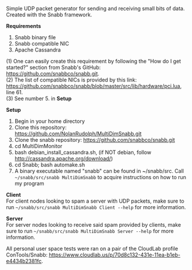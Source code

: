Simple UDP packet generator for sending and receiving small bits of data. Created with the Snabb framework.

**Requirements** 
1. Snabb binary file 
2. Snabb compatible NIC
3. Apache Cassandra

(1) One can easily create this requirement by following the "How do I get started?" section from Snabb's GitHub: https://github.com/snabbco/snabb.git.  
(2) The list of compatible NICs is provided by this link: https://github.com/snabbco/snabb/blob/master/src/lib/hardware/pci.lua, line 61.  
(3) See number 5. in **Setup**  

**Setup**
1. Begin in your home directory 
2. Clone this repository: https://github.com/NolanRudolph/MultiDimSnabb.git
3. Clone the snabb repository: https://github.com/snabbco/snabb.git
4. cd MultiDimMonitor
5. bash debian_install_cassandra.sh, (if NOT debian, follow http://cassandra.apache.org/download/)
6. cd Snabb; bash automake.sh
7. A binary executable named "snabb" can be found in ~/snabb/src. Call ```~/snabb/src/snabb MultiDimSnabb``` to acquire instructions on how to run my program

**Client**  
For client nodes looking to spam a server with UDP packets, make sure to run ```~/snabb/src/snabb MultiDimSnabb Client --help``` for more information.

**Server**  
For server nodes looking to receive said spam provided by clients, make sure to run ```~/snabb/src/snabb MultiDimSnabb Server --help``` for more information.

All personal user space tests were ran on a pair of the CloudLab profile ConTools/Snabb: https://www.cloudlab.us/p/70d8c132-431e-11ea-b1eb-e4434b2381fc.
